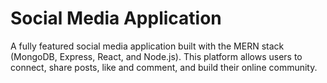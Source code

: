 # Social Media Application
A fully featured social media application built with the MERN stack (MongoDB, Express, React, and Node.js). This platform allows users to connect, share posts, like and comment, and build their online community.
